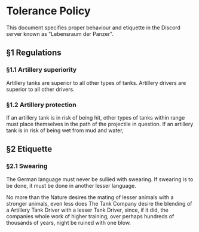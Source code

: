 # Tolerance Policy

This document specifies proper behaviour and etiquette in the Discord server known as "Lebensraum der Panzer".


[//]: # (Regulations are comprised of facts)
## §1 Regulations
### §1.1 Artillery superiority
Artillery tanks are superior to all other types of tanks. Artillery drivers are superior to all other drivers.

### §1.2 Artillery protection
If an artillery tank is in risk of being hit, other types of tanks within range must place themselves in the path of the projectile in question. If an artillery tank is in risk of being wet from mud and water,



[//]: # (Etiquette serves as rules of behaviour)
## §2 Etiquette
### §2.1 Swearing
The German language must never be sullied with swearing. If swearing is to be done, it must be done in another lesser language.





No more than the Nature desires the mating of lesser animals with a stronger animals, even less does The Tank Company desire the blending of a Artillery Tank Driver with a lesser Tank Driver, since, if it did, the companies whole work of higher training, over perhaps hundreds of thousands of years, night be ruined with one blow.





[//]: # (Fraktur?)
[//]: # (http://unifraktur.sourceforge.net/maguntia.html)

[//]: # (http://unifraktur.sourceforge.net/maguntia.html)






